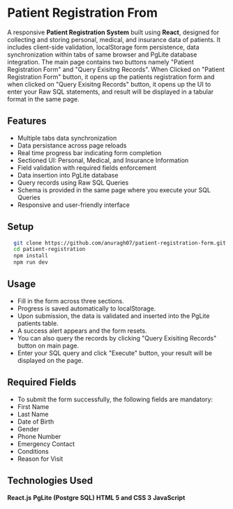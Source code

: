# Patient Registration From 
A responsive  **Patient Registration System** built using **React**, designed for collecting and storing personal, medical, and insurance data of patients. It includes client-side validation, localStorage form persistence, data synchronization within tabs of same browser and PgLite database integration.
The main page contains two buttons namely "Patient Registration Form" and "Query Exisitng Records". When Clicked on  "Patient Registration Form" button, it opens up the patients registration form and when clicked on "Query Exisitng Records" button, it opens up the UI to enter your Raw SQL statements, and result will be displayed in a tabular format in the same page.

## Features
- Multiple tabs data synchronization
- Data persistance across page reloads
- Real time progress bar indicating form completion
- Sectioned UI: Personal, Medical, and Insurance Information
- Field validation with required fields enforcement
- Data insertion into PgLite database
- Query records using Raw SQL Queries
- Schema is provided in the same page where you execute your SQL Queries
- Responsive and user-friendly interface

## Setup
 ```bash
   git clone https://github.com/anuragh07/patient-registration-form.git
   cd patient-registration
   npm install
   npm run dev
```
## Usage
- Fill in the form across three sections.
- Progress is saved automatically to localStorage.
- Upon submission, the data is validated and inserted into the PgLite patients table.
- A success alert appears and the form resets.
- You can also query the records by clicking "Query Exisiting Records" button on main page.
- Enter your SQL query and click "Execute" button, your result will be displayed on the page.

## Required Fields
- To submit the form successfully, the following fields are mandatory:
- First Name
- Last Name
- Date of Birth
- Gender
- Phone Number
- Emergency Contact
- Conditions
- Reason for Visit

## Technologies Used
**React.js**
**PgLite (Postgre SQL)**
**HTML 5 and CSS 3**
**JavaScript**




